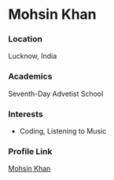 # Mohsin Khan

### Location

Lucknow, India

### Academics

Seventh-Day Advetist School

### Interests

- Coding, Listening to Music


### Profile Link

[Mohsin Khan](https://github.com/mohsin-codes)